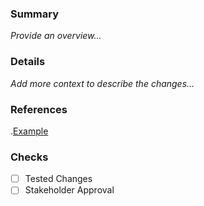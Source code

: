### Summary
_Provide an overview..._
### Details
_Add more context to describe the changes..._
### References
.[Example](www.google.com)
### Checks
- [ ] Tested Changes
- [ ] Stakeholder Approval
